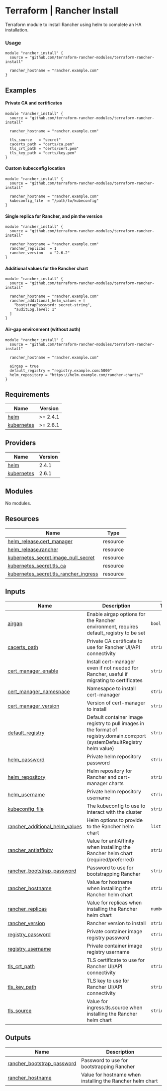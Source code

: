 # Terraform | Rancher Install

Terraform module to install Rancher using helm to complete an HA installation.

### Usage

```hcl
module "rancher_install" {
  source = "github.com/terraform-rancher-modules/terraform-rancher-install"

  rancher_hostname = "rancher.example.com"
}
```

## Examples

#### Private CA and certificates

```hcl
module "rancher_install" {
  source = "github.com/terraform-rancher-modules/terraform-rancher-install"

  rancher_hostname = "rancher.example.com"

  tls_source   = "secret"
  cacerts_path = "certs/ca.pem"
  tls_crt_path = "certs/cert.pem"
  tls_key_path = "certs/key.pem"
}
```

#### Custom kubeconfig location

```hcl
module "rancher_install" {
  source = "github.com/terraform-rancher-modules/terraform-rancher-install"

  rancher_hostname = "rancher.example.com"
  kubeconfig_file  = "/path/to/kubeconfig"
}
```

#### Single replica for Rancher, and pin the version

```hcl
module "rancher_install" {
  source = "github.com/terraform-rancher-modules/terraform-rancher-install"

  rancher_hostname = "rancher.example.com"
  rancher_replicas  = 1
  rancher_version   = "2.6.2"
}
```

#### Additional values for the Rancher chart

```hcl
module "rancher_install" {
  source = "github.com/terraform-rancher-modules/terraform-rancher-install"

  rancher_hostname = "rancher.example.com"
  rancher_additional_helm_values = [
    "bootstrapPassword: secret-string",
    "auditLog.level: 1"
  ]
}
```

#### Air-gap environment (without auth)

```hcl
module "rancher_install" {
  source = "github.com/terraform-rancher-modules/terraform-rancher-install"

  rancher_hostname = "rancher.example.com"

  airgap = true
  default_registry = "registry.example.com:5000"
  helm_repository = "https://helm.example.com/rancher-charts/"
}
```

## Requirements

| Name | Version |
|------|---------|
| <a name="requirement_helm"></a> [helm](#requirement\_helm) | >= 2.4.1 |
| <a name="requirement_kubernetes"></a> [kubernetes](#requirement\_kubernetes) | >= 2.6.1 |

## Providers

| Name | Version |
|------|---------|
| <a name="provider_helm"></a> [helm](#provider\_helm) | 2.4.1 |
| <a name="provider_kubernetes"></a> [kubernetes](#provider\_kubernetes) | 2.6.1 |

## Modules

No modules.

## Resources

| Name | Type |
|------|------|
| [helm_release.cert_manager](https://registry.terraform.io/providers/hashicorp/helm/latest/docs/resources/release) | resource |
| [helm_release.rancher](https://registry.terraform.io/providers/hashicorp/helm/latest/docs/resources/release) | resource |
| [kubernetes_secret.image_pull_secret](https://registry.terraform.io/providers/hashicorp/kubernetes/latest/docs/resources/secret) | resource |
| [kubernetes_secret.tls_ca](https://registry.terraform.io/providers/hashicorp/kubernetes/latest/docs/resources/secret) | resource |
| [kubernetes_secret.tls_rancher_ingress](https://registry.terraform.io/providers/hashicorp/kubernetes/latest/docs/resources/secret) | resource |

## Inputs

| Name | Description | Type | Default | Required |
|------|-------------|------|---------|:--------:|
| <a name="input_airgap"></a> [airgap](#input\_airgap) | Enable airgap options for the Rancher environment, requires default\_registry to be set | `bool` | `false` | no |
| <a name="input_cacerts_path"></a> [cacerts\_path](#input\_cacerts\_path) | Private CA certificate to use for Rancher UI/API connectivity | `string` | `null` | no |
| <a name="input_cert_manager_enable"></a> [cert\_manager\_enable](#input\_cert\_manager\_enable) | Install cert-manager even if not needed for Rancher, useful if migrating to certificates | `string` | `false` | no |
| <a name="input_cert_manager_namespace"></a> [cert\_manager\_namespace](#input\_cert\_manager\_namespace) | Namesapce to install cert-manager | `string` | `"cert-manager"` | no |
| <a name="input_cert_manager_version"></a> [cert\_manager\_version](#input\_cert\_manager\_version) | Version of cert-manager to install | `string` | `"v1.5.1"` | no |
| <a name="input_default_registry"></a> [default\_registry](#input\_default\_registry) | Default container image registry to pull images in the format of registry.domain.com:port (systemDefaultRegistry helm value) | `string` | `null` | no |
| <a name="input_helm_password"></a> [helm\_password](#input\_helm\_password) | Private helm repository password | `string` | `null` | no |
| <a name="input_helm_repository"></a> [helm\_repository](#input\_helm\_repository) | Helm repository for Rancher and cert-manager charts | `string` | `null` | no |
| <a name="input_helm_username"></a> [helm\_username](#input\_helm\_username) | Private helm repository username | `string` | `null` | no |
| <a name="input_kubeconfig_file"></a> [kubeconfig\_file](#input\_kubeconfig\_file) | The kubeconfig to use to interact with the cluster | `string` | `"~/.kube/config"` | no |
| <a name="input_rancher_additional_helm_values"></a> [rancher\_additional\_helm\_values](#input\_rancher\_additional\_helm\_values) | Helm options to provide to the Rancher helm chart | `list(string)` | `[]` | no |
| <a name="input_rancher_antiaffinity"></a> [rancher\_antiaffinity](#input\_rancher\_antiaffinity) | Value for antiAffinity when installing the Rancher helm chart (required/preferred) | `string` | `"required"` | no |
| <a name="input_rancher_bootstrap_password"></a> [rancher\_bootstrap\_password](#input\_rancher\_bootstrap\_password) | Password to use for bootstrapping Rancher | `string` | `"admin"` | no |
| <a name="input_rancher_hostname"></a> [rancher\_hostname](#input\_rancher\_hostname) | Value for hostname when installing the Rancher helm chart | `string` | n/a | yes |
| <a name="input_rancher_replicas"></a> [rancher\_replicas](#input\_rancher\_replicas) | Value for replicas when installing the Rancher helm chart | `number` | `3` | no |
| <a name="input_rancher_version"></a> [rancher\_version](#input\_rancher\_version) | Rancher version to install | `string` | `null` | no |
| <a name="input_registry_password"></a> [registry\_password](#input\_registry\_password) | Private container image registry password | `string` | `null` | no |
| <a name="input_registry_username"></a> [registry\_username](#input\_registry\_username) | Private container image registry username | `string` | `null` | no |
| <a name="input_tls_crt_path"></a> [tls\_crt\_path](#input\_tls\_crt\_path) | TLS certificate to use for Rancher UI/API connectivity | `string` | `null` | no |
| <a name="input_tls_key_path"></a> [tls\_key\_path](#input\_tls\_key\_path) | TLS key to use for Rancher UI/API connectivity | `string` | `null` | no |
| <a name="input_tls_source"></a> [tls\_source](#input\_tls\_source) | Value for ingress.tls.source when installing the Rancher helm chart | `string` | `"rancher"` | no |

## Outputs

| Name | Description |
|------|-------------|
| <a name="output_rancher_bootstrap_password"></a> [rancher\_bootstrap\_password](#output\_rancher\_bootstrap\_password) | Password to use for bootstrapping Rancher |
| <a name="output_rancher_hostname"></a> [rancher\_hostname](#output\_rancher\_hostname) | Value for hostname when installing the Rancher helm chart |